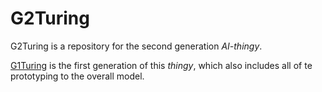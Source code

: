 # G2Turing

G2Turing is a repository for the second generation _AI-thingy_.

[G1Turing](https://github.com/Z-100/G1Turing) is the first generation of this _thingy_,
which also includes all of te prototyping to the overall model.
